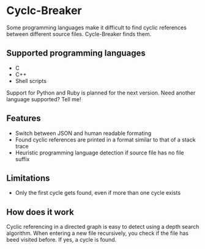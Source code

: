 # Cyclc-Breaker

Some programming languages make it difficult to find cyclic references between different source files. Cycle-Breaker finds them.

## Supported programming languages

* C
* C++
* Shell scripts

Support for Python and Ruby is planned for the next version. Need another language supported? Tell me!

## Features

* Switch between JSON and human readable formating
* Found cyclic references are printed in a format similar to that of a stack trace
* Heuristic programming language detection if source file has no file suffix

## Limitations

* Only the first cycle gets found, even if more than one cycle exists

## How does it work

Cyclic referencing in a directed graph is easy to detect using a depth search algorithm. When entering a new file recursively, you check if the file has beed visited before. If yes, a cycle is found.
